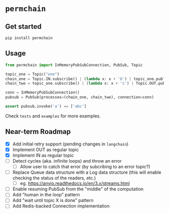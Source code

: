 # `permchain`

## Get started

`pip install permchain`

## Usage

```python
from permchain import InMemoryPubSubConnection, PubSub, Topic

topic_one = Topic("one")
chain_one = Topic.IN.subscribe() | (lambda x: x + 'b') | topic_one.publish()
chain_two = topic_one.subscribe() | (lambda x: x + 'c') | Topic.OUT.publish()

conn = InMemoryPubSubConnection()
pubsub = PubSub(processes=(chain_one, chain_two), connection=conn)

assert pubsub.invoke('a') == ['abc']
```

Check `tests` and `examples` for more examples.

## Near-term Roadmap

- [x] Add initial retry support (pending changes in `langchain`)
- [x] Implement OUT as regular topic
- [x] Implement IN as regular topic
- [ ] Detect cycles (aka. infinite loops) and throw an error
  - [ ] Allow user to catch that error (by subcribing to an error topic?)
- [ ] Replace Queue data structure with a Log data structure (this will enable checking the status of the readers, etc.)
  - [ ] eg. https://anyio.readthedocs.io/en/3.x/streams.html
- [ ] Enable resuming PubSub from the "middle" of the computation
- [ ] Add "human in the loop" pattern
- [ ] Add "wait until topic X is done" pattern
- [ ] Add Redis-backed Connection implementation
